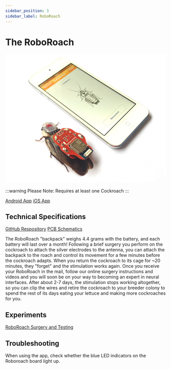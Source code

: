 ```yaml
---
sidebar_position: 3
sidebar_label: RoboRoach
---
```


# The RoboRoach #

![Roboroach and app](./RoboRoach.jpg)

:::warning
Please Note: Requires at least one Cockroach
:::


[Android App](https://backyardbrains.com/products/files/RoboRoach-V1.3.apk)
[iOS App](https://itunes.apple.com/us/app/byb-remote/id792968848?mt=8)

## Technical Specifications ##

[GitHub Respository](https://github.com/BackyardBrains/RoboRoach)
[PCB Schematics](https://backyardbrains.com/products/files/RoboRoach.v.1.1b.pdf)

The RoboRoach "backpack" weighs 4.4 grams with the battery, and each battery will last over a month! Following a brief surgery you perform on the cockroach to attach the silver electrodes to the antenna, you can attach the backpack to the roach and control its movement for a few minutes before the cockroach adapts. When you return the cockroach to its cage for ~20 minutes, they "forget" and the stimulation works again. Once you receive your RoboRoach in the mail, follow our online surgery instructions and videos and you will soon be on your way to becoming an expert in neural interfaces. After about 2-7 days, the stimulation stops working altogether, so you can clip the wires and retire the cockroach to your breeder colony to spend the rest of its days eating your lettuce and making more cockroaches for you. 


## Experiments ##
[RoboRoach Surgery and Testing](https://backyardbrains.com/experiments/roboRoachSurgery)


## Troubleshooting ##

When using the app, check whether the blue LED indicators on the Roboroach board light up.
